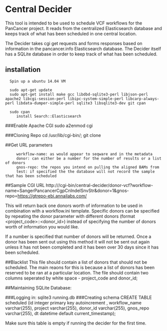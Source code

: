 # Central Decider
This tool is intended to be used to schedule VCF workflows for the PanCancer project. It reads from the centralized Elasticsearch  database and keeps track of what has been scheduled in one central location. 

The Decider takes cgi get requests and forms responses based on information in the pancancer.info Elasticsearch database. The Decider itself has a SQLite database in order to keep track of what has been scheduled. 

## installation
      Spin up a ubuntu 14.04 VM
      
      sudo apt-get update
      sudo apt-get install make gcc libdbd-sqlite3-perl libjson-perl apache2 libcgi-session-perl libipc-system-simple-perl libcarp-always-perl libdata-dumper-simple-perl sqlite3 libsqlite3-dev git cpan

      sudo cpan
         install Search::Elasticsearch

###Enable Apache CGI 
      sudo a2enmod cgi
      
###Cloning Repo
      cd /usr/lib/cgi-bin/;
      git clone <central-decider>

##Get URL parameters

         workflow-name: as would appear to seqware and in the metadata
         donor: can either be a number for the number of results or a list of donors
         gnos-repo: the repos you intend on pulling the aligned BAMs from
         test: if specified the the database will not record the sample that has been scheduled 
     
##Sample CGI URL
     http://<hostname>/cgi-bin/central-decider/donor-vcf?workflow-name=SangerPancancerCgpCnIndelSnvStr&donor=1&gnos-repo=https://gtrepo-ebi.annailabs.com/
     
This will return back one donors worth of information to be used in combination with a workflow.ini template. Specific donors can be specified by repeating the donor parameter with different donors (format <project_code>::<donor_id>) instead of specifying the number of donors worth of information you would like.
     
If a number is specified that number of donors will be returned. Once a donor has been sent out using this method it will not be sent out again unless it has not been completed and it has been over 30 days since it has been scheduled.  

##Blacklist
This file should contain a list of donors that should not be scheduled. The main reaons for this is because a list of donors has been reserved to be ran at a particular location. The file should contain two columns seperated by white space - project\_code and donor\_id;

##Maintaining SQLite Database:
       
###Logging in: 
      sqlite3 running.db
###Creating schema
      CREATE TABLE scheduled (id integer primary key autoincrement , workflow_name varchar(255), project varchar(255), donor_id varchar(255), gnos_repo varchar(255), dt datetime default current_timestamp); 

Make sure this table is empty if running the decider for the first time. 
      
